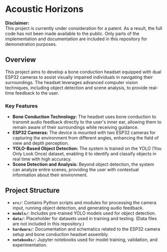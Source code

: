 # Acoustic Horizons

**Disclaimer:**  
This project is currently under consideration for a patent. As a result, the full code has not been made available to the public. Only parts of the implementation and documentation are included in this repository for demonstration purposes.

## Overview

This project aims to develop a bone conduction headset equipped with dual ESP32 cameras to assist visually impaired individuals in navigating their surroundings. The headset leverages advanced computer vision techniques, including object detection and scene analysis, to provide real-time feedback to the user.

### Key Features

- **Bone Conduction Technology:** The headset uses bone conduction to transmit audio feedback directly to the user's inner ear, allowing them to remain aware of their surroundings while receiving guidance.
- **ESP32 Cameras:** The device is mounted with two ESP32 cameras for capturing the environment from different angles, enhancing the field of view and depth perception.
- **YOLO-Based Object Detection:** The system is trained on the YOLO (You Only Look Once) dataset, enabling it to identify and classify objects in real time with high accuracy.
- **Scene Detection and Analysis:** Beyond object detection, the system can analyze entire scenes, providing the user with contextual information about their environment.

## Project Structure

- **`src/`**: Contains Python scripts and modules for processing the camera input, running object detection, and generating audio feedback.
- **`models/`**: Includes pre-trained YOLO models used for object detection.
- **`data/`**: Placeholder for datasets used in training and testing. (Data files are not included in this repository.)
- **`hardware/`**: Documentation and schematics related to the ESP32 camera setup and bone conduction headset assembly.
- **`notebooks/`**: Jupyter notebooks used for model training, validation, and experimentation.
